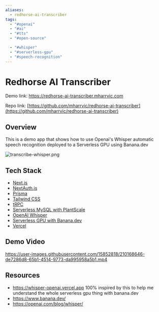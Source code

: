 ```yaml
---
aliases:
  - redhorse-ai-transcriber
tags:
  - "#openai"
  - "#ai"
  - "#tts"
  - "#open-source"

  - "#whisper"
  - "#serverless-gpu"
  - "#speech-recognition"
---
```

# Redhorse AI Transcriber

Demo link: https://redhorse-ai-transcriber.mharrvic.com

Repo link: [https://github.com/mharrvic/redhorse-ai-transcriber](https://github.com/mharrvic/redhorse-ai-transcriber)

## Overview

This is a demo app that shows how to use Openai's Whisper automatic speech recognition deployed to a Serverless GPU using Banana.dev

![transcribe-whisper.png](transcribe-whisper.png)

## Tech Stack

- [Next.js](https://nextjs.org)
- [NextAuth.js](https://next-auth.js.org)
- [Prisma](https://prisma.io)
- [Tailwind CSS](https://tailwindcss.com)
- [tRPC](https://trpc.io)
- [Serverless MySQL with PlantScale](https://planetscale.com/)
- [OpenAI Whisper](https://openai.com/blog/whisper/)
- [Serverless GPU with Banana.dev](https://banana.dev/)
- [Vercel](https://vercel.com)

## Demo Video

https://user-images.githubusercontent.com/15852818/210168646-de7286d8-65b1-4514-9773-da995958a5b1.mp4

## Resources

- https://whisper-openai.vercel.app 100% inspired by this to help me understand the whole serverless gpu thing with banana.dev
- https://www.banana.dev/
- https://openai.com/blog/whisper/
